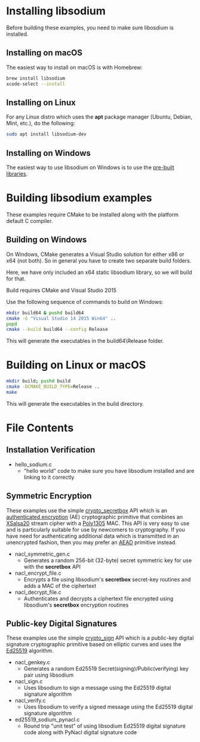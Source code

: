Installing libsodium
====================

Before building these examples, you need to make sure libosdium is installed.

Installing on macOS
-------------------
The easiest way to install on macOS is with Homebrew:

```bash
brew install libsodium
xcode-select --install
```

Installing on Linux
-------------------
For any Linux distro which uses the **apt** package manager (Ubuntu, Debian, Mint, etc.), do the following:
```bash
sudo apt install libsodium-dev
```

Installing on Windows
---------------------
The easiest way to use libsodium on Windows is to use the [pre-built libraries](https://download.libsodium.org/doc/installation/).


Building libsodium examples
===========================
These examples require CMake to be installed along with the platform default C compiler.

Building on Windows
-------------------

On Windows, CMake generates a Visual Studio solution for either x86 or x64 (not both).  So in general you have to
create two separate build folders.

Here, we have only included an x64 static libsodium library, so we will build for that.

Build requires CMake and Visual Studio 2015

Use the following sequence of commands to build on Windows:

```bash
mkdir build64 & pushd build64
cmake -G "Visual Studio 14 2015 Win64" ..
popd
cmake --build build64 --config Release
```

This will generate the executables in the build64\Release folder.

Building on Linux or macOS
==========================
```bash
mkdir build; pushd build
cmake -DCMAKE_BUILD_TYPE=Release ..
make
```

This will generate the executables in the build directory.


File Contents
=============

Installation Verification
-------------------------    
* hello_sodium.c
    * "hello world" code to make sure you have libsodium installed and are linking to it correctly
    
Symmetric Encryption
--------------------
These examples use the simple [crypto_secretbox](https://download.libsodium.org/doc/secret-key_cryptography/authenticated_encryption.html) 
API which is an [authenticated encryption](https://en.wikipedia.org/wiki/Authenticated_encryption) (AE) cryptographic 
primitive that combines an [XSalsa20](https://download.libsodium.org/doc/advanced/xsalsa20.html) 
stream cipher with a [Poly1305](https://en.wikipedia.org/wiki/Poly1305) MAC.  This API is very easy to use and is 
particularly suitable for use by newcomers to cryptography.  If you have need for authenticating additional data which 
is transmitted in an unencrypted fashion, then you may prefer an [AEAD](https://download.libsodium.org/doc/secret-key_cryptography/aead.html) 
primitive instead.

* nacl_symmetric_gen.c
    * Generates a random 256-bit (32-byte) secret symmetric key for use with the **secretbox** API
* nacl_encrypt_file.c
    * Encrypts a file using libsodium's **secretbox** secret-key routines and adds a MAC of the ciphertext
* nacl_decrypt_file.c
    * Authenticates and decrypts a ciphertext file encrypted using libsodium's **secretbox** encryption routines

Public-key Digital Signatures
-----------------------------
These examples use the simple [crypto_sign](https://download.libsodium.org/doc/public-key_cryptography/public-key_signatures.html) 
API which is a public-key digital signature cryptographic primitive based on elliptic curves and uses the 
[Ed25519](https://ed25519.cr.yp.to) algorithm.

* nacl_genkey.c
    *  Generates a random Ed25519 Secret(signing)/Public(verifying) key pair using libsodium
* nacl_sign.c
    * Uses libsodium to sign a message using the Ed25519 digital signature algorithm
* nacl_verify.c
    * Uses libsodium to verify a signed message using the Ed25519 digital signature algorithm
* ed25519_sodium_pynacl.c
    * Round trip "unit test" of using libsodium Ed25519 digital signature code along with PyNacl digital signature code
    

